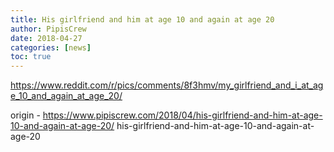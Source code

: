 ```yaml
---
title: His girlfriend and him at age 10 and again at age 20
author: PipisCrew
date: 2018-04-27
categories: [news]
toc: true
---
```


https://www.reddit.com/r/pics/comments/8f3hmv/my_girlfriend_and_i_at_age_10_and_again_at_age_20/

origin - https://www.pipiscrew.com/2018/04/his-girlfriend-and-him-at-age-10-and-again-at-age-20/ his-girlfriend-and-him-at-age-10-and-again-at-age-20